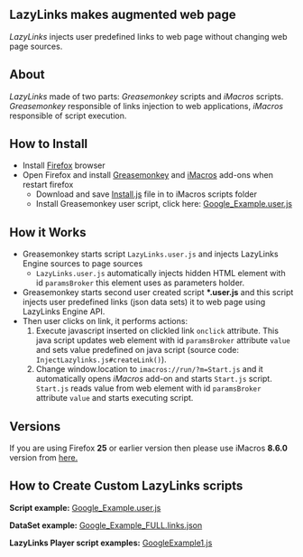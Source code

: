 ## LazyLinks makes augmented web page
*LazyLinks* injects user predefined links to web page without changing web page sources. 

## About 
*LazyLinks* made of two parts: *Greasemonkey* scripts and *iMacros* scripts. *Greasemonkey* responsible of links injection to web applications, *iMacros* responsible of script execution.

## How to Install
- Install <a href="https://www.mozilla.org/en-US/firefox/new/" target="_blank" download>Firefox</a> browser
- Open Firefox and install <a href="https://addons.mozilla.org/en-us/firefox/addon/greasemonkey/" target="_blank" >Greasemonkey</a> and <a href="https://addons.mozilla.org/en-us/firefox/addon/imacros-for-firefox/" target="_blank" >iMacros</a> add-ons when restart firefox
    + Download and save <a href="https://github.com/jonkun/LazyLinks/raw/master/iMacros/Install.js" target="_blank" download>Install.js</a> file in to iMacros scripts folder
    + Install Greasemonkey user script, click here: [Google_Example.user.js](https://github.com/jonkun/LazyLinks/raw/master/Greasemonkey/Example/Google_Example.user.js)

## How it Works
- Greasemonkey starts script `LazyLinks.user.js` and injects  LazyLinks Engine sources to page sources
    + `LazyLinks.user.js` automatically injects hidden HTML element with id `paramsBroker` this element uses as parameters holder.
- Greasemonkey starts second user created script **\*.user.js** and this script injects  user predefined links (json data sets) it to web page using LazyLinks Engine API.
- Then user clicks on link, it performs actions:
    1. Execute javascript inserted on clickled link `onclick` attribute. This java script updates web element with id `paramsBroker`  attribute `value`  and sets value predefined on java script (source code: `InjectLazylinks.js#createLink()`). 
    2. Change window.location to `imacros://run/?m=Start.js` and it automatically opens *iMacros* add-on and starts `Start.js` script. `Start.js` reads value from web element with id `paramsBroker`  attribute `value` and starts executing script.


## Versions 
If you are using Firefox **25** or earlier version then please use iMacros **8.6.0** version from <a href="https://addons.mozilla.org/en-US/firefox/addon/imacros-for-firefox/versions/" target="_blank" >here.</a>

## How to Create Custom LazyLinks scripts
**Script example:** [Google_Example.user.js](./Greasemonkey/Example/Google_Example.user.js)

**DataSet example:** [Google_Example_FULL.links.json](./Greasemonkey/Example/Google_Example_FULL.links.json)

**LazyLinks Player script examples:** [GoogleExample1.js](./Greasemonkey/Example/Google_Example_FULL.links.json)
